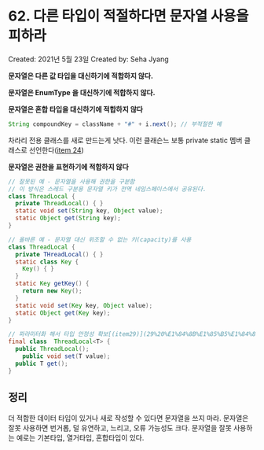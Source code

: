 # 62. 다른 타입이 적절하다면 문자열 사용을 피하라

Created: 2021년 5월 23일
Created by: Seha Jyang

**문자열은 다른 값 타입을 대신하기에 적합하지 않다.**

**문자열은 EnumType 을 대신하기에 적합하지 않다.**

**문자열은 혼합 타입을 대신하기에 적합하지 않다**

```java
String compoundKey = className + "#" + i.next(); // 부적절한 예
```

차라리 전용 클래스를 새로 만드는게 낫다. 이런 클래슨느 보통 private static 멤버 클래스로 선언한다([item 24](24%20%E1%84%86%E1%85%A6%E1%86%B7%E1%84%87%E1%85%A5%20%E1%84%8F%E1%85%B3%E1%86%AF%E1%84%85%E1%85%A2%E1%84%89%E1%85%B3%E1%84%82%E1%85%B3%E1%86%AB%20%E1%84%83%E1%85%AC%E1%84%83%E1%85%A9%E1%84%85%E1%85%A9%E1%86%A8%20static%20%E1%84%8B%E1%85%B3%E1%84%85%E1%85%A9%20%E1%84%86%E1%85%A1%E1%86%AB%E1%84%83%E1%85%B3%E1%86%AF%E1%84%85%E1%85%A1%2041ce6c40847b479987898deb115582f6.md))

**문자열은 권한을 표현하기에 적합하지 않다**

```java
// 잘못된 예 - 문자열을 사용해 권한을 구분함
// 이 방식은 스레드 구분용 문자열 키가 전역 네임스페이스에서 공유된다.
class ThreadLocal {
  private ThreadLocal() { }
  static void set(String key, Object value);
  static Object get(String key);
}

// 올바른 예 - 문자열 대신 위조할 수 없는 키(capacity)를 사용
class ThreadLocal {
  private THreadLocal() { }
  static class Key {
    Key() { }   
  } 
  static Key getKey() {
    return new Key();
  }
  static void set(Key key, Object value);
  static Object get(Key key);
}

// 파라미터화 해서 타입 안정성 확보[(item29)](29%20%E1%84%8B%E1%85%B5%E1%84%8B%E1%85%AA%E1%86%BC%E1%84%8B%E1%85%B5%E1%84%86%E1%85%A7%E1%86%AB%20%E1%84%8C%E1%85%A6%E1%84%82%E1%85%A6%E1%84%85%E1%85%B5%E1%86%A8%20%E1%84%90%E1%85%A1%E1%84%8B%E1%85%B5%E1%86%B8%E1%84%8B%E1%85%B3%E1%84%85%E1%85%A9%20%E1%84%86%E1%85%A1%E1%86%AB%E1%84%83%E1%85%B3%E1%86%AF%E1%84%85%E1%85%A1%202379da49f2cd41779495570d97925cfb.md)
final class  ThreadLocal<T> {
  public ThreadLocal();
	public void set(T value);
  public T get();
}
```

## 정리

더 적합한 데이터 타입이 있거나 새로 작성할 수 있다면 문자열을 쓰지 마라. 문자열은 잘못 사용하면 번거롭, 덜 유연하고, 느리고, 오류 가능성도 크다. 문자열을 잘못 사용하는 예로는 기본타입, 열거타입, 혼합타입이 있다.